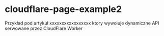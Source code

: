 # cloudflare-page-example2
Przykład pod artykuł xxxxxxxxxxxxxxxxx ktory wywoluje dynamiczne API serwowane przez CloudFlare Worker
